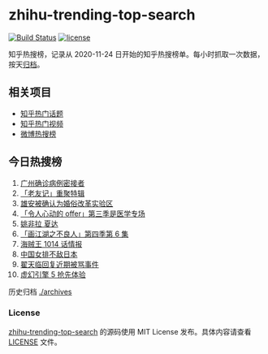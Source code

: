 # zhihu-trending-top-search

[![Build Status](https://github.com/justjavac/zhihu-trending-top-search/workflows/ci/badge.svg?branch=main)](https://github.com/justjavac/zhihu-trending-top-search/actions)
[![license](https://img.shields.io/github/license/justjavac/zhihu-trending-top-search)](https://github.com/justjavac/zhihu-trending-top-search/blob/main/LICENSE)

知乎热搜榜，记录从 2020-11-24 日开始的知乎热搜榜单。每小时抓取一次数据，按天[归档](./archives)。

## 相关项目

- [知乎热门话题](https://github.com/justjavac/zhihu-trending-hot-questions)
- [知乎热门视频](https://github.com/justjavac/zhihu-trending-hot-video)
- [微博热搜榜](https://github.com/justjavac/weibo-trending-hot-search)

## 今日热搜榜

<!-- BEGIN -->
<!-- 最后更新时间 Fri May 28 2021 06:14:07 GMT+0800 (China Standard Time) -->

1. [广州确诊病例密接者](https://www.zhihu.com/search?q=广州疫情)
2. [「老友记」重聚特辑](https://www.zhihu.com/search?q=老友记重聚)
3. [雄安被确认为婚俗改革实验区](https://www.zhihu.com/search?q=雄安)
4. [「令人心动的 offer」第三季是医学专场](https://www.zhihu.com/search?q=令人心动的offer第三季)
5. [姚非拉 夏达](https://www.zhihu.com/search?q=姚非拉)
6. [「画江湖之不良人」第四季第 6 集](https://www.zhihu.com/search?q=画江湖之不良人第四季)
7. [海贼王 1014 话情报](https://www.zhihu.com/search?q=海贼王)
8. [中国女排不敌日本](https://www.zhihu.com/search?q=中国女排)
9. [翟天临回复近期被骂事件](https://www.zhihu.com/search?q=翟天临回复)
10. [虚幻引擎 5 抢先体验](https://www.zhihu.com/search?q=虚幻引擎5)

<!-- END -->

历史归档 [./archives](./archives)

### License

[zhihu-trending-top-search](https://github.com/justjavac/zhihu-trending-top-search)
的源码使用 MIT License 发布。具体内容请查看 [LICENSE](./LICENSE) 文件。
